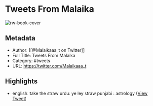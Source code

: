 # Tweets From Malaika

![rw-book-cover](https://pbs.twimg.com/profile_images/1712130763955589120/Q8AfMjVa.jpg)

## Metadata
- Author: [[@Malaikaaa_t on Twitter]]
- Full Title: Tweets From Malaika
- Category: #tweets
- URL: https://twitter.com/Malaikaaa_t

## Highlights
- english: take the straw 
  urdu: ye ley straw
  punjabi : astrology ([View Tweet](https://twitter.com/Malaikaaa_t/status/1212844658516205571))

